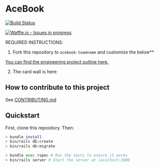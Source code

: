 # AceBook
[![Build Status](https://travis-ci.org/RyanWolfen7/acebook-rails-template.svg?branch=master)](https://travis-ci.org/RyanWolfen7/acebook-rails-template)

[![Waffle.io - Issues in progress](https://badge.waffle.io/RyanWolfen7/acebook-rails-template.png?label=in%20progress&title=In%20Progress)](http://waffle.io/RyanWolfen7/acebook-rails-template)

REQUIRED INSTRUCTIONS:

1. Fork this repository to `acebook-teamname` and customize
the below**

[You can find the engineering project outline here.](https://github.com/makersacademy/course/tree/master/engineering_projects/rails)

2. The card wall is here: <please update>

## How to contribute to this project
See [CONTRIBUTING.md](CONTRIBUTING.md)

## Quickstart

First, clone this repository. Then:

```bash
> bundle install
> bin/rails db:create
> bin/rails db:migrate

> bundle exec rspec # Run the tests to ensure it works
> bin/rails server # Start the server at localhost:3000
```
